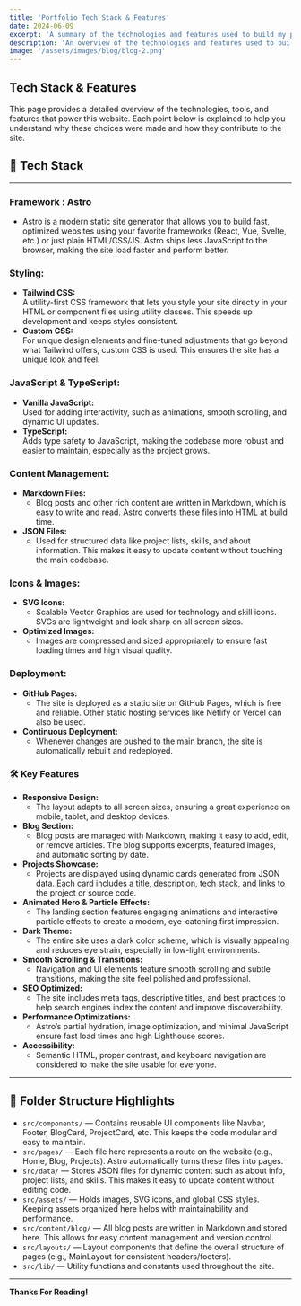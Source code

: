 ```yaml
---
title: 'Portfolio Tech Stack & Features'
date: 2024-06-09
excerpt: 'A summary of the technologies and features used to build my portfolio website.'
description: 'An overview of the technologies and features used to build my portfolio website.'
image: '/assets/images/blog/blog-2.png'
---
```


## Tech Stack & Features

This page provides a detailed overview of the technologies, tools, and features that power this website. Each point below is explained to help you understand why these choices were made and how they contribute to the site.

## 🚀 Tech Stack

---

### **Framework : Astro**

- Astro is a modern static site generator that allows you to build fast, optimized websites using your favorite frameworks (React, Vue, Svelte, etc.) or just plain HTML/CSS/JS. Astro ships less JavaScript to the browser, making the site load faster and perform better.

### **Styling:**

- **Tailwind CSS:**  
   A utility-first CSS framework that lets you style your site directly in your HTML or component files using utility classes. This speeds up development and keeps styles consistent.
- **Custom CSS:**  
   For unique design elements and fine-tuned adjustments that go beyond what Tailwind offers, custom CSS is used. This ensures the site has a unique look and feel.

### **JavaScript & TypeScript:**

- **Vanilla JavaScript:**  
   Used for adding interactivity, such as animations, smooth scrolling, and dynamic UI updates.
- **TypeScript:**  
   Adds type safety to JavaScript, making the codebase more robust and easier to maintain, especially as the project grows.

### **Content Management:**

- **Markdown Files:**
  - Blog posts and other rich content are written in Markdown, which is easy to write and read. Astro converts these files into HTML at build time.
- **JSON Files:**
  - Used for structured data like project lists, skills, and about information. This makes it easy to update content without touching the main codebase.

### **Icons & Images:**

- **SVG Icons:**
  - Scalable Vector Graphics are used for technology and skill icons. SVGs are lightweight and look sharp on all screen sizes.
- **Optimized Images:**
  - Images are compressed and sized appropriately to ensure fast loading times and high visual quality.

### **Deployment:**

- **GitHub Pages:**
  - The site is deployed as a static site on GitHub Pages, which is free and reliable. Other static hosting services like Netlify or Vercel can also be used.
- **Continuous Deployment:**
  - Whenever changes are pushed to the main branch, the site is automatically rebuilt and redeployed.

### 🛠️ Key Features

- **Responsive Design:**
  - The layout adapts to all screen sizes, ensuring a great experience on mobile, tablet, and desktop devices.
- **Blog Section:**
  - Blog posts are managed with Markdown, making it easy to add, edit, or remove articles. The blog supports excerpts, featured images, and automatic sorting by date.
- **Projects Showcase:**
  - Projects are displayed using dynamic cards generated from JSON data. Each card includes a title, description, tech stack, and links to the project or source code.
- **Animated Hero & Particle Effects:**
  - The landing section features engaging animations and interactive particle effects to create a modern, eye-catching first impression.
- **Dark Theme:**
  - The entire site uses a dark color scheme, which is visually appealing and reduces eye strain, especially in low-light environments.
- **Smooth Scrolling & Transitions:**
  - Navigation and UI elements feature smooth scrolling and subtle transitions, making the site feel polished and professional.
- **SEO Optimized:**
  - The site includes meta tags, descriptive titles, and best practices to help search engines index the content and improve discoverability.
- **Performance Optimizations:**
  - Astro’s partial hydration, image optimization, and minimal JavaScript ensure fast load times and high Lighthouse scores.
- **Accessibility:**
  - Semantic HTML, proper contrast, and keyboard navigation are considered to make the site usable for everyone.

---

## 📁 Folder Structure Highlights

- `src/components/` — Contains reusable UI components like Navbar, Footer, BlogCard, ProjectCard, etc. This keeps the code modular and easy to maintain.
- `src/pages/` — Each file here represents a route on the website (e.g., Home, Blog, Projects). Astro automatically turns these files into pages.
- `src/data/` — Stores JSON files for dynamic content such as about info, project lists, and skills. This makes it easy to update content without editing code.
- `src/assets/` — Holds images, SVG icons, and global CSS styles. Keeping assets organized here helps with maintainability and performance.
- `src/content/blog/` — All blog posts are written in Markdown and stored here. This allows for easy content management and version control.
- `src/layouts/` — Layout components that define the overall structure of pages (e.g., MainLayout for consistent headers/footers).
- `src/lib/` — Utility functions and constants used throughout the site.

---

**Thanks For Reading!**

